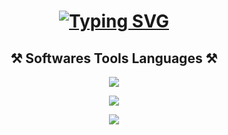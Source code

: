 <h1 align="center">
  <a href="https://git.io/typing-svg"><img src="https://readme-typing-svg.demolab.com?font=Zain&size=40&duration=4000&pause=250&color=2BAE66&center=true&vCenter=true&multiline=false&width=435&height=50&lines=Hi%2C+there!;I'm+Alessandro!" alt="Typing SVG" /></a>
</h1>

<h2 align="center">⚒️ Softwares Tools Languages ⚒️</h2>

<p align="center">
  <a href="https://skillicons.dev">
    <img src="https://go-skill-icons.vercel.app/api/icons?i=apple,github,discord,gmail,safari&theme=dark" />
  </a>
</p>

<p align="center">
  <a href="https://skillicons.dev">
    <img src="https://go-skill-icons.vercel.app/api/icons?i=pycharm,vscode,idea,xcode&theme=dark" />
  </a>
</p>

<p align="center">
  <a href="https://skillicons.dev">
    <img src="https://go-skill-icons.vercel.app/api/icons?i=java,js,py,swift,latex,sqlite&theme=dark" />
  </a>
</p>
